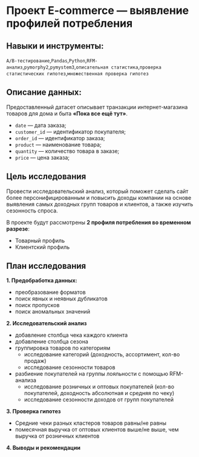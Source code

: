  # Проект E-commerce — выявление профилей потребления

 ## Навыки и инструменты:
`A/B-тестирование`,`Pandas`,`Python`,`RFM-анализ`,`pymorphy2`,`pymystem3`,`описательная статистика`,`проверка статистических гипотез`,`множественная проверка гипотез`

## **Описание данных:** 

Предоставленный датасет описывает транзакции интернет-магазина товаров для дома и быта **«Пока все ещё тут»**.

- `date` —  дата заказа;
- `customer_id` — идентификатор покупателя;
- `order_id` — идентификатор заказа;
- `product` — наименование товара;
- `quantity` — количество товара в заказе;
- `price` — цена заказа;

## **Цель исследования** 

Провести исследовательский анализ, который поможет сделать сайт более персонифицированным и повысить доходы компании на основе выявления самых доходных групп товаров и клиентов, а также изучить сезонность спроса.


В проекте будут рассмотрены **2 профиля потребления во временном разрезе**:
    
* Товарный профиль
* Клиентский профиль


## **План исследования**

**1. Предобработка данных:**
 - преобразование форматов
 - поиск явных и неявных дубликатов
 - поиск пропусков
 - поиск аномальных значений

**2. Исследовательский анализ**
 - добавление столбца чека каждого клиента
 - добавление столбца сезона
 - группировка товаров по категориям
    * исследование категорий (доходность, ассортимент, кол-во продаж)
    * исследование сезонности товаров
 - разбиение покупателей на группы лояльности с помощью RFM-анализа
    * исследование розничных и оптовых покупателей (кол-во покупателей, доходность абсолютная и средняя по чеку)
    * исследование сезонности доходов от групп покупателей

**3. Проверка гипотез**
 - Средние чеки разных кластеров товаров равны/не равны
 - помесячная выручка от оптовых клиентов выше/не выше, чем выручка от розничных клиентов

**4. Выводы и рекомендации**
